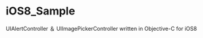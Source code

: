 iOS8_Sample
===========

UIAlertController ＆ UIImagePickerController written in Objective-C for iOS8
